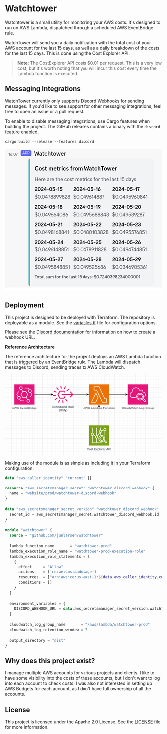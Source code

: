 # Watchtower

Watchtower is a small utility for monitoring your AWS costs. It's designed to run on AWS Lambda, dispatched through a
scheduled AWS EventBridge rule.

WatchTower will send you a daily notification with the total cost of your AWS account for the last 15 days, as well as a
daily breakdown of the costs for the last 15 days. This is done using the Cost Explorer API.

> **Note**: The CostExplorer API costs $0.01 per request. This is a very low cost, but it's worth noting that you will
> incur this cost every time the Lambda function is executed.

## Messaging Integrations

WatchTower currently only supports Discord Webhooks for sending messages. If you'd like to see support for other
messaging integrations, feel free to open an issue or a pull request.

To enable to disable messaging integrations, use Cargo features when building the project. The GitHub releases contains
a binary with the `discord` feature enabled.

```shell
cargo build --release --features discord
```

<p align="center">
  <img src="https://raw.githubusercontent.com/junlarsen/watchtower/main/docs/demo.png" />
</p>

## Deployment

This project is designed to be deployed with Terraform. The repository is deployable as a module. See the
[variables.tf](variables.tf) file for configuration options.

Please see the [Discord documentation][discord-webhook] for information on how to create a webhook URL.

**Reference Architecture**

The reference architecture for the project deploys an AWS Lambda function that is triggered by an EventBridge rule. The
Lambda will dispatch messages to Discord, sending traces to AWS CloudWatch.

![Reference Architecture](docs/reference-architecture.png)

Making use of the module is as simple as including it in your Terraform configuration:

```terraform
data "aws_caller_identity" "current" {}

resource "aws_secretsmanager_secret" "watchtower_discord_webhook" {
  name = "website/prod/watchtower-discord-webhook"
}

data "aws_secretsmanager_secret_version" "watchtower_discord_webhook" {
  secret_id = aws_secretsmanager_secret.watchtower_discord_webhook.id
}

module "watchtower" {
  source = "github.com/junlarsen/watchtower"

  lambda_function_name       = "watchtower-prod"
  lambda_execution_role_name = "watchtower-prod-execution-role"
  lambda_execution_role_statements = [
    {
      effect     = "Allow"
      actions    = ["ce:GetCostAndUsage"]
      resources  = ["arn:aws:ce:us-east-1:${data.aws_caller_identity.current.account_id}:/GetCostAndUsage"]
      conditions = []
    }
  ]

  environment_variables = {
    DISCORD_WEBHOOK_URL = data.aws_secretsmanager_secret_version.watchtower_discord_webhook.secret_string
  }

  cloudwatch_log_group_name       = "/aws/lambda/watchtower-prod"
  cloudwatch_log_retention_window = 7

  output_directory = "dist"
}
```

## Why does this project exist?

I manage multiple AWS accounts for various projects and clients. I like to have some visibility into the costs of these
accounts, but I don't want to log into each account to check costs. I was also not interested in setting up AWS Budgets
for each account, as I don't have full ownership of all the accounts.

## License

This project is licensed under the Apache 2.0 License. See the [LICENSE](LICENSE) file for more information.

[discord-webhook]: https://support.discord.com/hc/en-us/articles/228383668-Intro-to-Webhooks
